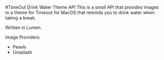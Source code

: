 #TimeOut Drink Water Theme API
This is a small API that provides images to a theme for Timeout for MacOS that reminds you to drink water when taking a break.

Written in Lumen.

Image Providers:
- Pexels
- Unsplash
